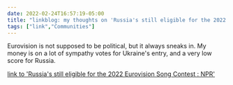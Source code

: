```yaml
---
date: 2022-02-24T16:57:19-05:00
title: "linkblog: my thoughts on 'Russia's still eligible for the 2022 Eurovision Song Contest : NPR'"
tags: ["link","Communities"]
---
```

Eurovision is not supposed to be political, but it always sneaks in. My money is on a lot of sympathy votes for Ukraine's entry, and a very low score for Russia.
 
[link to 'Russia's still eligible for the 2022 Eurovision Song Contest : NPR'](https://www.npr.org/2022/02/24/1082857170/russia-ukraine-eurovision-song-contest-2022)
